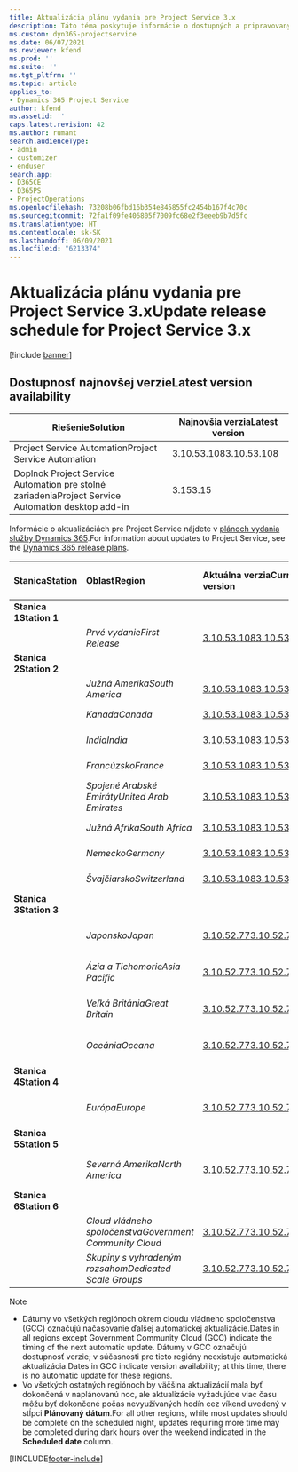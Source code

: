 ```yaml
---
title: Aktualizácia plánu vydania pre Project Service 3.x
description: Táto téma poskytuje informácie o dostupných a pripravovaných vydaniach aplikácie Dynamics 365 Project Service Automation.
ms.custom: dyn365-projectservice
ms.date: 06/07/2021
ms.reviewer: kfend
ms.prod: ''
ms.suite: ''
ms.tgt_pltfrm: ''
ms.topic: article
applies_to:
- Dynamics 365 Project Service
author: kfend
ms.assetid: ''
caps.latest.revision: 42
ms.author: rumant
search.audienceType:
- admin
- customizer
- enduser
search.app:
- D365CE
- D365PS
- ProjectOperations
ms.openlocfilehash: 73208b06fbd16b354e845855fc2454b167f4c70c
ms.sourcegitcommit: 72fa1f09fe406805f7009fc68e2f3eeeb9b7d5fc
ms.translationtype: HT
ms.contentlocale: sk-SK
ms.lasthandoff: 06/09/2021
ms.locfileid: "6213374"
---
```

# <a name="update-release-schedule-for-project-service-3x"></a><span data-ttu-id="c1a9c-103">Aktualizácia plánu vydania pre Project Service 3.x</span><span class="sxs-lookup"><span data-stu-id="c1a9c-103">Update release schedule for Project Service 3.x</span></span>

[!include [banner](../includes/psa-now-project-operations.md)]

## <a name="latest-version-availability"></a><span data-ttu-id="c1a9c-104">Dostupnosť najnovšej verzie</span><span class="sxs-lookup"><span data-stu-id="c1a9c-104">Latest version availability</span></span>

| <span data-ttu-id="c1a9c-105">Riešenie</span><span class="sxs-lookup"><span data-stu-id="c1a9c-105">Solution</span></span>  | <span data-ttu-id="c1a9c-106">Najnovšia verzia</span><span class="sxs-lookup"><span data-stu-id="c1a9c-106">Latest version</span></span> |
|-------|----|
| <span data-ttu-id="c1a9c-107">Project Service Automation</span><span class="sxs-lookup"><span data-stu-id="c1a9c-107">Project Service Automation</span></span>    | <span data-ttu-id="c1a9c-108">3.10.53.108</span><span class="sxs-lookup"><span data-stu-id="c1a9c-108">3.10.53.108</span></span> |
| <span data-ttu-id="c1a9c-109">Doplnok Project Service Automation pre stolné zariadenia</span><span class="sxs-lookup"><span data-stu-id="c1a9c-109">Project Service Automation desktop add-in</span></span>                | <span data-ttu-id="c1a9c-110">3.15</span><span class="sxs-lookup"><span data-stu-id="c1a9c-110">3.15</span></span>          |

<span data-ttu-id="c1a9c-111">Informácie o aktualizáciách pre Project Service nájdete v [plánoch vydania služby Dynamics 365](/dynamics365/release-plans/).</span><span class="sxs-lookup"><span data-stu-id="c1a9c-111">For information about updates to Project Service, see the [Dynamics 365 release plans](/dynamics365/release-plans/).</span></span> 

| <span data-ttu-id="c1a9c-112">Stanica</span><span class="sxs-lookup"><span data-stu-id="c1a9c-112">Station</span></span>  | <span data-ttu-id="c1a9c-113">Oblasť</span><span class="sxs-lookup"><span data-stu-id="c1a9c-113">Region</span></span> | <span data-ttu-id="c1a9c-114">Aktuálna verzia</span><span class="sxs-lookup"><span data-stu-id="c1a9c-114">Current version</span></span> | <span data-ttu-id="c1a9c-115">Ďalšia verzia</span><span class="sxs-lookup"><span data-stu-id="c1a9c-115">Next version</span></span> |  <span data-ttu-id="c1a9c-116">Plánovaný dátum</span><span class="sxs-lookup"><span data-stu-id="c1a9c-116">Scheduled date</span></span>
| :---   | :---   | :---   | :---   |:---   |         
|<span data-ttu-id="c1a9c-117"><strong>Stanica 1</strong></span><span class="sxs-lookup"><span data-stu-id="c1a9c-117"><strong>Station 1</strong></span></span> | |  |  | |
| | <span data-ttu-id="c1a9c-118"><i>Prvé vydanie</i></span><span class="sxs-lookup"><span data-stu-id="c1a9c-118"><i>First Release</i></span></span> | [<span data-ttu-id="c1a9c-119">3.10.53.108</span><span class="sxs-lookup"><span data-stu-id="c1a9c-119">3.10.53.108</span></span>](whats-new-ur-32.md) | <span data-ttu-id="c1a9c-120">Spracuje sa</span><span class="sxs-lookup"><span data-stu-id="c1a9c-120">TBD</span></span> | <span data-ttu-id="c1a9c-121">02. júl 2021</span><span class="sxs-lookup"><span data-stu-id="c1a9c-121">July 02, 2021</span></span>
|<span data-ttu-id="c1a9c-122"><strong>Stanica 2</strong></span><span class="sxs-lookup"><span data-stu-id="c1a9c-122"><strong>Station 2</strong></span></span> | |  |  | |
| | <span data-ttu-id="c1a9c-123"><i>Južná Amerika</i></span><span class="sxs-lookup"><span data-stu-id="c1a9c-123"><i>South America</i></span></span> | [<span data-ttu-id="c1a9c-124">3.10.53.108</span><span class="sxs-lookup"><span data-stu-id="c1a9c-124">3.10.53.108</span></span>](whats-new-ur-32.md) | <span data-ttu-id="c1a9c-125">Spracuje sa</span><span class="sxs-lookup"><span data-stu-id="c1a9c-125">TBD</span></span> | <span data-ttu-id="c1a9c-126">09. júl 2021</span><span class="sxs-lookup"><span data-stu-id="c1a9c-126">July 09, 2021</span></span>
| | <span data-ttu-id="c1a9c-127"><i>Kanada</i></span><span class="sxs-lookup"><span data-stu-id="c1a9c-127"><i>Canada</i></span></span> | [<span data-ttu-id="c1a9c-128">3.10.53.108</span><span class="sxs-lookup"><span data-stu-id="c1a9c-128">3.10.53.108</span></span>](whats-new-ur-32.md) | <span data-ttu-id="c1a9c-129">Spracuje sa</span><span class="sxs-lookup"><span data-stu-id="c1a9c-129">TBD</span></span> | <span data-ttu-id="c1a9c-130">09. júl 2021</span><span class="sxs-lookup"><span data-stu-id="c1a9c-130">July 09, 2021</span></span>
| | <span data-ttu-id="c1a9c-131"><i>India</i></span><span class="sxs-lookup"><span data-stu-id="c1a9c-131"><i>India</i></span></span> | [<span data-ttu-id="c1a9c-132">3.10.53.108</span><span class="sxs-lookup"><span data-stu-id="c1a9c-132">3.10.53.108</span></span>](whats-new-ur-32.md) | <span data-ttu-id="c1a9c-133">Spracuje sa</span><span class="sxs-lookup"><span data-stu-id="c1a9c-133">TBD</span></span> | <span data-ttu-id="c1a9c-134">09. júl 2021</span><span class="sxs-lookup"><span data-stu-id="c1a9c-134">July 09, 2021</span></span>
| | <span data-ttu-id="c1a9c-135"><i>Francúzsko</i></span><span class="sxs-lookup"><span data-stu-id="c1a9c-135"><i>France</i></span></span> | [<span data-ttu-id="c1a9c-136">3.10.53.108</span><span class="sxs-lookup"><span data-stu-id="c1a9c-136">3.10.53.108</span></span>](whats-new-ur-32.md) | <span data-ttu-id="c1a9c-137">Spracuje sa</span><span class="sxs-lookup"><span data-stu-id="c1a9c-137">TBD</span></span> | <span data-ttu-id="c1a9c-138">09. júl 2021</span><span class="sxs-lookup"><span data-stu-id="c1a9c-138">July 09, 2021</span></span>
| | <span data-ttu-id="c1a9c-139"><i>Spojené Arabské Emiráty</i></span><span class="sxs-lookup"><span data-stu-id="c1a9c-139"><i>United Arab Emirates</i></span></span> | [<span data-ttu-id="c1a9c-140">3.10.53.108</span><span class="sxs-lookup"><span data-stu-id="c1a9c-140">3.10.53.108</span></span>](whats-new-ur-32.md) | <span data-ttu-id="c1a9c-141">Spracuje sa</span><span class="sxs-lookup"><span data-stu-id="c1a9c-141">TBD</span></span> | <span data-ttu-id="c1a9c-142">09. júl 2021</span><span class="sxs-lookup"><span data-stu-id="c1a9c-142">July 09, 2021</span></span>
| | <span data-ttu-id="c1a9c-143"><i>Južná Afrika</i></span><span class="sxs-lookup"><span data-stu-id="c1a9c-143"><i>South Africa</i></span></span> | [<span data-ttu-id="c1a9c-144">3.10.53.108</span><span class="sxs-lookup"><span data-stu-id="c1a9c-144">3.10.53.108</span></span>](whats-new-ur-32.md) | <span data-ttu-id="c1a9c-145">Spracuje sa</span><span class="sxs-lookup"><span data-stu-id="c1a9c-145">TBD</span></span> | <span data-ttu-id="c1a9c-146">09. júl 2021</span><span class="sxs-lookup"><span data-stu-id="c1a9c-146">July 09, 2021</span></span>
| | <span data-ttu-id="c1a9c-147"><i>Nemecko</i></span><span class="sxs-lookup"><span data-stu-id="c1a9c-147"><i>Germany</i></span></span> | [<span data-ttu-id="c1a9c-148">3.10.53.108</span><span class="sxs-lookup"><span data-stu-id="c1a9c-148">3.10.53.108</span></span>](whats-new-ur-32.md) | <span data-ttu-id="c1a9c-149">Spracuje sa</span><span class="sxs-lookup"><span data-stu-id="c1a9c-149">TBD</span></span> | <span data-ttu-id="c1a9c-150">09. júl 2021</span><span class="sxs-lookup"><span data-stu-id="c1a9c-150">July 09, 2021</span></span>
| | <span data-ttu-id="c1a9c-151"><i>Švajčiarsko</i></span><span class="sxs-lookup"><span data-stu-id="c1a9c-151"><i>Switzerland</i></span></span> | [<span data-ttu-id="c1a9c-152">3.10.53.108</span><span class="sxs-lookup"><span data-stu-id="c1a9c-152">3.10.53.108</span></span>](whats-new-ur-32.md) | <span data-ttu-id="c1a9c-153">Spracuje sa</span><span class="sxs-lookup"><span data-stu-id="c1a9c-153">TBD</span></span> | <span data-ttu-id="c1a9c-154">09. júl 2021</span><span class="sxs-lookup"><span data-stu-id="c1a9c-154">July 09, 2021</span></span>
|<span data-ttu-id="c1a9c-155"><strong>Stanica 3</strong></span><span class="sxs-lookup"><span data-stu-id="c1a9c-155"><strong>Station 3</strong></span></span> | |  |  | |
| | <span data-ttu-id="c1a9c-156"><i>Japonsko</i></span><span class="sxs-lookup"><span data-stu-id="c1a9c-156"><i>Japan</i></span></span> | [<span data-ttu-id="c1a9c-157">3.10.52.77</span><span class="sxs-lookup"><span data-stu-id="c1a9c-157">3.10.52.77</span></span>](whats-new-ur-31.md) | [<span data-ttu-id="c1a9c-158">3.10.53.108</span><span class="sxs-lookup"><span data-stu-id="c1a9c-158">3.10.53.108</span></span>](whats-new-ur-32.md) | <span data-ttu-id="c1a9c-159">11. júna 2021</span><span class="sxs-lookup"><span data-stu-id="c1a9c-159">June 11, 2021</span></span>
| | <span data-ttu-id="c1a9c-160"><i>Ázia a Tichomorie</i></span><span class="sxs-lookup"><span data-stu-id="c1a9c-160"><i>Asia Pacific</i></span></span> | [<span data-ttu-id="c1a9c-161">3.10.52.77</span><span class="sxs-lookup"><span data-stu-id="c1a9c-161">3.10.52.77</span></span>](whats-new-ur-31.md) | [<span data-ttu-id="c1a9c-162">3.10.53.108</span><span class="sxs-lookup"><span data-stu-id="c1a9c-162">3.10.53.108</span></span>](whats-new-ur-32.md) | <span data-ttu-id="c1a9c-163">11. júna 2021</span><span class="sxs-lookup"><span data-stu-id="c1a9c-163">June 11, 2021</span></span>
| | <span data-ttu-id="c1a9c-164"><i>Veľká Británia</i></span><span class="sxs-lookup"><span data-stu-id="c1a9c-164"><i>Great Britain</i></span></span> | [<span data-ttu-id="c1a9c-165">3.10.52.77</span><span class="sxs-lookup"><span data-stu-id="c1a9c-165">3.10.52.77</span></span>](whats-new-ur-31.md) | [<span data-ttu-id="c1a9c-166">3.10.53.108</span><span class="sxs-lookup"><span data-stu-id="c1a9c-166">3.10.53.108</span></span>](whats-new-ur-32.md) | <span data-ttu-id="c1a9c-167">11. júna 2021</span><span class="sxs-lookup"><span data-stu-id="c1a9c-167">June 11, 2021</span></span>
| | <span data-ttu-id="c1a9c-168"><i>Oceánia</i></span><span class="sxs-lookup"><span data-stu-id="c1a9c-168"><i>Oceana</i></span></span> | [<span data-ttu-id="c1a9c-169">3.10.52.77</span><span class="sxs-lookup"><span data-stu-id="c1a9c-169">3.10.52.77</span></span>](whats-new-ur-31.md) | [<span data-ttu-id="c1a9c-170">3.10.53.108</span><span class="sxs-lookup"><span data-stu-id="c1a9c-170">3.10.53.108</span></span>](whats-new-ur-32.md) | <span data-ttu-id="c1a9c-171">11. júna 2021</span><span class="sxs-lookup"><span data-stu-id="c1a9c-171">June 11, 2021</span></span>
|<span data-ttu-id="c1a9c-172"><strong>Stanica 4</strong></span><span class="sxs-lookup"><span data-stu-id="c1a9c-172"><strong>Station 4</strong></span></span> | |  |  | |
| | <span data-ttu-id="c1a9c-173"><i>Európa</i></span><span class="sxs-lookup"><span data-stu-id="c1a9c-173"><i>Europe</i></span></span> | [<span data-ttu-id="c1a9c-174">3.10.52.77</span><span class="sxs-lookup"><span data-stu-id="c1a9c-174">3.10.52.77</span></span>](whats-new-ur-31.md) | [<span data-ttu-id="c1a9c-175">3.10.53.108</span><span class="sxs-lookup"><span data-stu-id="c1a9c-175">3.10.53.108</span></span>](whats-new-ur-32.md) | <span data-ttu-id="c1a9c-176">18. júna 2021</span><span class="sxs-lookup"><span data-stu-id="c1a9c-176">June 18, 2021</span></span>
|<span data-ttu-id="c1a9c-177"><strong>Stanica 5</strong></span><span class="sxs-lookup"><span data-stu-id="c1a9c-177"><strong>Station 5</strong></span></span> | |  |  | |
| | <span data-ttu-id="c1a9c-178"><i>Severná Amerika</i></span><span class="sxs-lookup"><span data-stu-id="c1a9c-178"><i>North America</i></span></span> | [<span data-ttu-id="c1a9c-179">3.10.52.77</span><span class="sxs-lookup"><span data-stu-id="c1a9c-179">3.10.52.77</span></span>](whats-new-ur-31.md) | [<span data-ttu-id="c1a9c-180">3.10.53.108</span><span class="sxs-lookup"><span data-stu-id="c1a9c-180">3.10.53.108</span></span>](whats-new-ur-32.md) | <span data-ttu-id="c1a9c-181">25. júna 2021</span><span class="sxs-lookup"><span data-stu-id="c1a9c-181">June 25, 2021</span></span>
|<span data-ttu-id="c1a9c-182"><strong>Stanica 6</strong></span><span class="sxs-lookup"><span data-stu-id="c1a9c-182"><strong>Station 6</strong></span></span> | |  |  | |
| | <span data-ttu-id="c1a9c-183"><i>Cloud vládneho spoločenstva</i></span><span class="sxs-lookup"><span data-stu-id="c1a9c-183"><i>Government Community Cloud</i></span></span> | [<span data-ttu-id="c1a9c-184">3.10.52.77</span><span class="sxs-lookup"><span data-stu-id="c1a9c-184">3.10.52.77</span></span>](whats-new-ur-31.md) | [<span data-ttu-id="c1a9c-185">3.10.53.108</span><span class="sxs-lookup"><span data-stu-id="c1a9c-185">3.10.53.108</span></span>](whats-new-ur-32.md) | <span data-ttu-id="c1a9c-186">25. júna 2021</span><span class="sxs-lookup"><span data-stu-id="c1a9c-186">June 25, 2021</span></span>
| | <span data-ttu-id="c1a9c-187"><i>Skupiny s vyhradeným rozsahom</i></span><span class="sxs-lookup"><span data-stu-id="c1a9c-187"><i>Dedicated Scale Groups</i></span></span> | [<span data-ttu-id="c1a9c-188">3.10.52.77</span><span class="sxs-lookup"><span data-stu-id="c1a9c-188">3.10.52.77</span></span>](whats-new-ur-31.md) | [<span data-ttu-id="c1a9c-189">3.10.53.108</span><span class="sxs-lookup"><span data-stu-id="c1a9c-189">3.10.53.108</span></span>](whats-new-ur-32.md) | <span data-ttu-id="c1a9c-190">02. júl 2021</span><span class="sxs-lookup"><span data-stu-id="c1a9c-190">July 02, 2021</span></span>

>[!Note]
> - <span data-ttu-id="c1a9c-191">Dátumy vo všetkých regiónoch okrem cloudu vládneho spoločenstva (GCC) označujú načasovanie ďalšej automatickej aktualizácie.</span><span class="sxs-lookup"><span data-stu-id="c1a9c-191">Dates in all regions except Government Community Cloud (GCC) indicate the timing of the next automatic update.</span></span> <span data-ttu-id="c1a9c-192">Dátumy v GCC označujú dostupnosť verzie; v súčasnosti pre tieto regióny neexistuje automatická aktualizácia.</span><span class="sxs-lookup"><span data-stu-id="c1a9c-192">Dates in GCC indicate version availability; at this time, there is no automatic update for these regions.</span></span>
> - <span data-ttu-id="c1a9c-193">Vo všetkých ostatných regiónoch by väčšina aktualizácií mala byť dokončená v naplánovanú noc, ale aktualizácie vyžadujúce viac času môžu byť dokončené počas nevyužívaných hodín cez víkend uvedený v stĺpci **Plánovaný dátum**.</span><span class="sxs-lookup"><span data-stu-id="c1a9c-193">For all other regions, while most updates should be complete on the scheduled night, updates requiring more time may be completed during dark hours over the weekend indicated in the **Scheduled date** column.</span></span>


[!INCLUDE[footer-include](../includes/footer-banner.md)]
